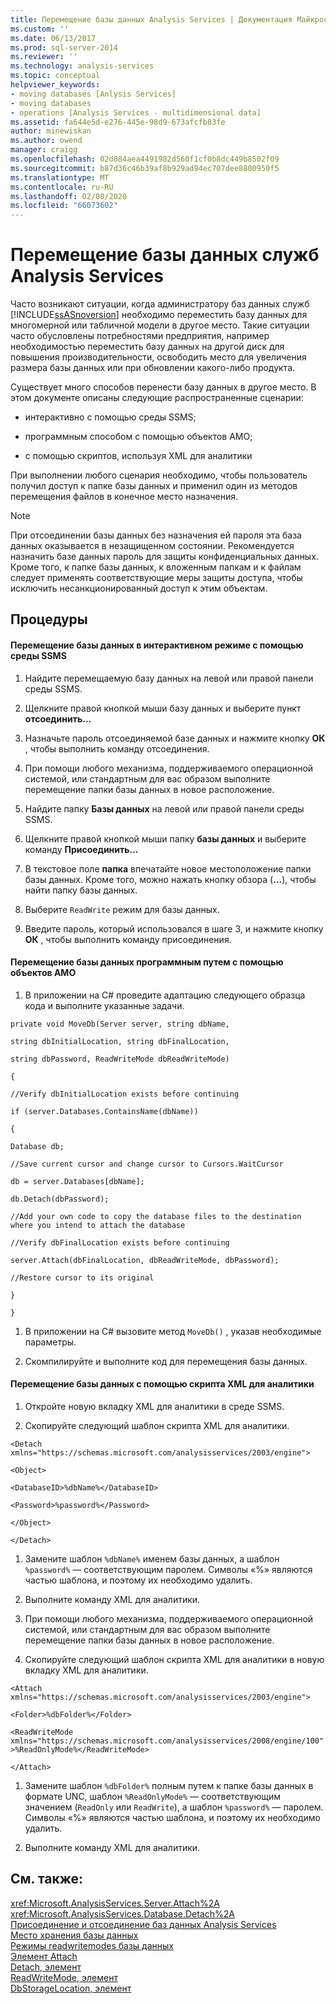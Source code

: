 ```yaml
---
title: Перемещение базы данных Analysis Services | Документация Майкрософт
ms.custom: ''
ms.date: 06/13/2017
ms.prod: sql-server-2014
ms.reviewer: ''
ms.technology: analysis-services
ms.topic: conceptual
helpviewer_keywords:
- moving databases [Anlysis Services]
- moving databases
- operations [Analysis Services - multidimensional data]
ms.assetid: fa644e5d-e276-445e-98d9-673afcfb83fe
author: minewiskan
ms.author: owend
manager: craigg
ms.openlocfilehash: 02d084aea4491982d560f1cf0b8dc449b8502f09
ms.sourcegitcommit: b87d36c46b39af8b929ad94ec707dee8800950f5
ms.translationtype: MT
ms.contentlocale: ru-RU
ms.lasthandoff: 02/08/2020
ms.locfileid: "66073602"
---
```

# <a name="move-an-analysis-services-database"></a>Перемещение базы данных служб Analysis Services
  Часто возникают ситуации, когда администратору баз данных служб [!INCLUDE[ssASnoversion](../../includes/ssasnoversion-md.md)] необходимо переместить базу данных для многомерной или табличной модели в другое место. Такие ситуации часто обусловлены потребностями предприятия, например необходимостью переместить базу данных на другой диск для повышения производительности, освободить место для увеличения размера базы данных или при обновлении какого-либо продукта.  
  
 Существует много способов перенести базу данных в другое место. В этом документе описаны следующие распространенные сценарии:  
  
-   интерактивно с помощью среды SSMS;  
  
-   программным способом с помощью объектов AMO;  
  
-   с помощью скриптов, используя XML для аналитики  
  
 При выполнении любого сценария необходимо, чтобы пользователь получил доступ к папке базы данных и применил один из методов перемещения файлов в конечное место назначения.  
  
> [!NOTE]  
>  При отсоединении базы данных без назначения ей пароля эта база данных оказывается в незащищенном состоянии. Рекомендуется назначить базе данных пароль для защиты конфиденциальных данных. Кроме того, к папке базы данных, к вложенным папкам и к файлам следует применять соответствующие меры защиты доступа, чтобы исключить несанкционированный доступ к этим объектам.  
  
## <a name="procedures"></a>Процедуры  
  
#### <a name="moving-a-database-interactively-using-ssms"></a>Перемещение базы данных в интерактивном режиме с помощью среды SSMS  
  
1.  Найдите перемещаемую базу данных на левой или правой панели среды SSMS.  
  
2.  Щелкните правой кнопкой мыши базу данных и выберите пункт **отсоединить...**  
  
3.  Назначьте пароль отсоединяемой базе данных и нажмите кнопку **ОК** , чтобы выполнить команду отсоединения.  
  
4.  При помощи любого механизма, поддерживаемого операционной системой, или стандартным для вас образом выполните перемещение папки базы данных в новое расположение.  
  
5.  Найдите папку **Базы данных** на левой или правой панели среды SSMS.  
  
6.  Щелкните правой кнопкой мыши папку **базы данных** и выберите команду **Присоединить...**  
  
7.  В текстовое поле **папка** впечатайте новое местоположение папки базы данных. Кроме того, можно нажать кнопку обзора (**...**), чтобы найти папку базы данных.  
  
8.  Выберите `ReadWrite` режим для базы данных.  
  
9. Введите пароль, который использовался в шаге 3, и нажмите кнопку **ОК** , чтобы выполнить команду присоединения.  
  
#### <a name="moving-a-database-programmatically-using-amo"></a>Перемещение базы данных программным путем с помощью объектов AMO  
  
1.  В приложении на C# проведите адаптацию следующего образца кода и выполните указанные задачи.  
  
 `private void MoveDb(Server server, string dbName,`  
  
 `string dbInitialLocation, string dbFinalLocation,`  
  
 `string dbPassword, ReadWriteMode dbReadWriteMode)`  
  
 `{`  
  
 `//Verify dbInitialLocation exists before continuing`  
  
 `if (server.Databases.ContainsName(dbName))`  
  
 `{`  
  
 `Database db;`  
  
 `//Save current cursor and change cursor to Cursors.WaitCursor`  
  
 `db = server.Databases[dbName];`  
  
 `db.Detach(dbPassword);`  
  
 `//Add your own code to copy the database files to the destination where you intend to attach the database`  
  
 `//Verify dbFinalLocation exists before continuing`  
  
 `server.Attach(dbFinalLocation, dbReadWriteMode, dbPassword);`  
  
 `//Restore cursor to its original`  
  
 `}`  
  
 `}`  
  
1.  В приложении на C# вызовите метод `MoveDb()` , указав необходимые параметры.  
  
2.  Скомпилируйте и выполните код для перемещения базы данных.  
  
#### <a name="moving-a-database-by-script-using-xmla"></a>Перемещение базы данных с помощью скрипта XML для аналитики  
  
1.  Откройте новую вкладку XML для аналитики в среде SSMS.  
  
2.  Скопируйте следующий шаблон скрипта XML для аналитики.  
  
 `<Detach xmlns="https://schemas.microsoft.com/analysisservices/2003/engine">`  
  
 `<Object>`  
  
 `<DatabaseID>%dbName%</DatabaseID>`  
  
 `<Password>%password%</Password>`  
  
 `</Object>`  
  
 `</Detach>`  
  
1.  Замените шаблон `%dbName%` именем базы данных, а шаблон `%password%` — соответствующим паролем. Символы «%» являются частью шаблона, и поэтому их необходимо удалить.  
  
2.  Выполните команду XML для аналитики.  
  
3.  При помощи любого механизма, поддерживаемого операционной системой, или стандартным для вас образом выполните перемещение папки базы данных в новое расположение.  
  
4.  Скопируйте следующий шаблон скрипта XML для аналитики в новую вкладку XML для аналитики.  
  
 `<Attach xmlns="https://schemas.microsoft.com/analysisservices/2003/engine">`  
  
 `<Folder>%dbFolder%</Folder>`  
  
 `<ReadWriteMode xmlns="https://schemas.microsoft.com/analysisservices/2008/engine/100">%ReadOnlyMode%</ReadWriteMode>`  
  
 `</Attach>`  
  
1.  Замените шаблон `%dbFolder%` полным путем к папке базы данных в формате UNC, шаблон `%ReadOnlyMode%` — соответствующим значением (`ReadOnly` или `ReadWrite`), а шаблон `%password%` — паролем. Символы «%» являются частью шаблона, и поэтому их необходимо удалить.  
  
2.  Выполните команду XML для аналитики.  
  
## <a name="see-also"></a>См. также:  
 <xref:Microsoft.AnalysisServices.Server.Attach%2A>   
 <xref:Microsoft.AnalysisServices.Database.Detach%2A>   
 [Присоединение и отсоединение баз данных Analysis Services](attach-and-detach-analysis-services-databases.md)   
 [Место хранения базы данных](database-storage-location.md)   
 [Режимы readwritemodes базы данных](database-readwritemodes.md)   
 [Элемент Attach](https://docs.microsoft.com/bi-reference/xmla/xml-elements-commands/attach-element)   
 [Detach, элемент](https://docs.microsoft.com/bi-reference/xmla/xml-elements-commands/detach-element)   
 [ReadWriteMode, элемент](https://docs.microsoft.com/bi-reference/xmla/xml-elements-properties/readwritemode-element)   
 [DbStorageLocation, элемент](https://docs.microsoft.com/bi-reference/xmla/xml-elements-properties/dbstoragelocation-element)  
  
  
